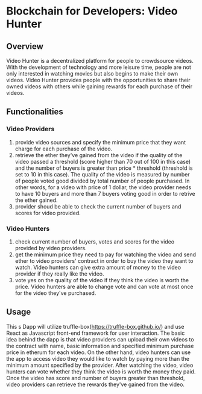 # Blockchain for Developers: Video Hunter

## Overview

Video Hunter is a decentralized platform for people to crowdsource videos. With the development of technology and more leisure time, people are not only interested in watching movies but also begins to make their own videos. Video Hunter provides people with the opportunities to share their owned videos with others while gaining rewards for each purchase of their videos. 

## Functionalities
### Video Providers
1. provide video sources and specify the minimum price that they want charge for each purchase of the video. 
2. retrieve the ether they've gained from the video if the quality of the video passed a threshold (score higher than 70 out of 100 in this case) and the number of buyers is greater than price * threshold (threshold is set to 10 in this case). The quality of the video is measured by number of people voted good divided by total number of people purchased. In other words, for a video with price of 1 dollar, the video provider needs to have 10 buyers and more than 7 buyers voting good in order to retrive the ether gained. 
3. provider shoud be able to check the current number of buyers and scores for video provided. 


### Video Hunters
1. check current number of buyers, votes and scores for the video provided by video providers. 
2. get the minimum price they need to pay for watching the video and send ether to video providers' contract in order to buy the video they want to watch. Video hunters can give extra amount of money to the video provider if they really like the video.
3. vote yes on the quality of the video if they think the video is worth the price. Video hunters are able to change vote and can vote at most once for the video they've purchased. 


## Usage
This s Dapp will utilize truffle-box(https://truffle-box.github.io/) and use React as Javascript front-end framework for user interaction. The basic idea behind the dapp is that video providers can upload their own videos to the contract with name, basic information and specified minimum purchase price in etherum for each video. On the other hand, video hunters can use the app to access video they would like to watch by paying more than the minimum amount specified by the provider. After watching the video, video hunters can vote whether they think the video is worth the money they paid. Once the video has score and number of buyers greater than threshold, video providers can retrieve the rewards they've gained from the video.

